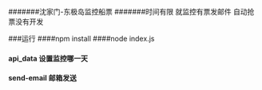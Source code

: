 #######沈家门-东极岛监控船票
#######时间有限 就监控有票发邮件 自动抢票没有开发

###运行
####npm install
####node index.js

#### api_data 设置监控哪一天
#### send-email 邮箱发送
